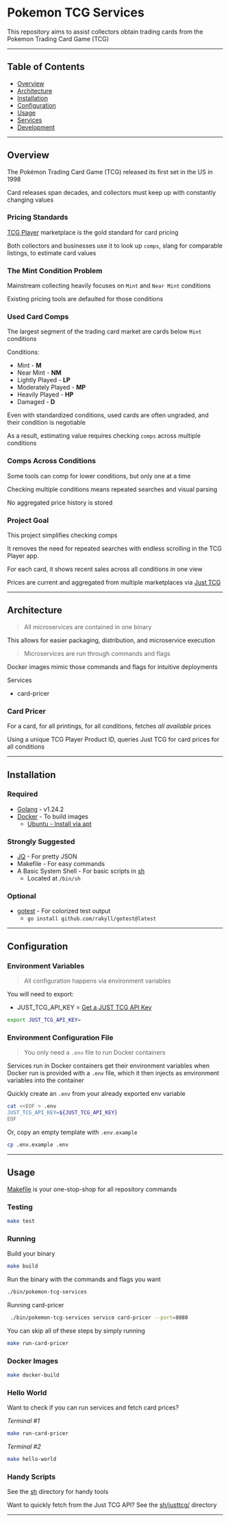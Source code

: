 # Pokemon TCG Services

This repository aims to assist collectors obtain trading cards from the Pokemon
Trading Card Game (TCG)

---

## Table of Contents
- [Overview](#overview)
- [Architecture](#architecture)
- [Installation](#installation)
- [Configuration](#configuration)
- [Usage](#usage)
- [Services](#services)
- [Development](#development)

---

## Overview

The Pokémon Trading Card Game (TCG) released its first set in the US in 1998

Card releases span decades, and collectors must keep up with constantly changing
values

### Pricing Standards

[TCG Player](https://www.tcgplayer.com/) marketplace is the gold standard
for card pricing

Both collectors and businesses use it to look up `comps`, slang for comparable
listings, to estimate card values

### The Mint Condition Problem

Mainstream collecting heavily focuses on `Mint` and `Near Mint` conditions

Existing pricing tools are defaulted for those conditions

### Used Card Comps

The largest segment of the trading card market are cards below `Mint` conditions

Conditions:
- Mint - **M**
- Near Mint - **NM**
- Lightly Played - **LP**
- Moderately Played - **MP**
- Heavily Played - **HP**
- Damaged - **D**

Even with standardized conditions, used cards are often ungraded, and their
condition is negotiable

As a result, estimating value requires checking `comps` across multiple
conditions

### Comps Across Conditions

Some tools can comp for lower conditions, but only one at a time

Checking multiple conditions means repeated searches and visual parsing

No aggregated price history is stored

### Project Goal

This project simplifies checking comps

It removes the need for repeated searches with endless scrolling in the
TCG Player app.

For each card, it shows recent sales across all conditions in one view

Prices are current and aggregated from multiple marketplaces via
[Just TCG](https://justtcg.com/)

---

## Architecture

> All microservices are contained in one binary

This allows for easier packaging, distribution, and microservice execution

> Microservices are run through commands and flags

Docker images mimic those commands and flags for intuitive deployments

Services
- card-pricer

### Card Pricer

For a card, for all printings, for all conditions, fetches *all available* prices

Using a unique TCG Player Product ID, queries Just TCG for card prices for all
conditions

---

## Installation

### Required

- [Golang](https://go.dev/doc/install) - v1.24.2
- [Docker](https://docs.docker.com/desktop/) - To build images
    - [Ubuntu - Install via apt](https://docs.docker.com/engine/install/ubuntu/#install-using-the-repository)

### Strongly Suggested

- [JQ](https://jqlang.org/) - For pretty JSON
- Makefile - For easy commands
- A Basic System Shell - For basic scripts in [sh](./sh)
    - Located at `/bin/sh`

### Optional

- [gotest](https://github.com/rakyll/gotest) - For colorized test output
    - `go install github.com/rakyll/gotest@latest`

---

## Configuration

### Environment Variables

> All configuration happens via environment variables

You will need to export:
- JUST_TCG_API_KEY = [Get a JUST TCG API Key](https://justtcg.com/dashboard/plans)

```bash
export JUST_TCG_API_KEY=
```

### Environment Configuration File

> You only need a `.env` file to run Docker containers

Services run in Docker containers get their environment variables when Docker
run is provided with a `.env` file, which it then injects as environment
variables into the container

Quickly create an `.env` from your already exported env variable
```bash
cat <<EOF > .env
JUST_TCG_API_KEY=${JUST_TCG_API_KEY}
EOF
```

Or, copy an empty template with `.env.example`
```bash
cp .env.example .env
```

---

## Usage

[Makefile](./Makefile) is your one-stop-shop for all repository commands

### Testing

```bash
make test
```

### Running

Build your binary
```bash
make build
```

Run the binary with the commands and flags you want
```bash
./bin/pokemon-tcg-services
```

Running card-pricer
```bash
 ./bin/pokemon-tcg-services service card-pricer --port=8080
```

You can skip all of these steps by simply running
```bash
make run-card-pricer
```

### Docker Images

```bash
make docker-build
```

### Hello World

Want to check if you can run services and fetch card prices?

*Terminal #1*
```bash
make run-card-pricer
```

*Terminal #2*
```bash
make hello-world
```

### Handy Scripts

See the [sh](./sh) directory for handy tools

Want to quickly fetch from the Just TCG API? See the [sh/justtcg/](./sh/justtcg/)
directory

---